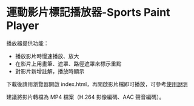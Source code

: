 # 運動影片標記播放器-Sports Paint Player

播放器提供功能：

* 播放影片時慢速播放、放大
* 在影片上用畫筆、遮罩、路徑遮罩來標示重點
* 對影片新增註解，播放時顯示

下載後請用瀏覽器開啟 index.html，再開啟影片檔即可播放，可參考[使用說明](https://github.com/ottokang/Sports-Paint-Player/wiki/%E4%BD%BF%E7%94%A8%E8%AA%AA%E6%98%8E "運動影片標記播放器使用說明")

建議將影片轉檔為 MP4 檔案（H.264 影像編碼、AAC 聲音編碼）。
